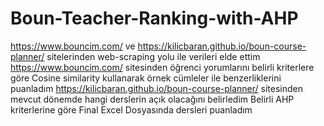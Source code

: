# Boun-Teacher-Ranking-with-AHP

https://www.bouncim.com/ ve https://kilicbaran.github.io/boun-course-planner/ sitelerinden web-scraping yolu ile verileri elde ettim
https://www.bouncim.com/ sitesinden öğrenci yorumlarını belirli kriterlere göre Cosine similarity kullanarak örnek cümleler ile benzerliklerini puanladım
https://kilicbaran.github.io/boun-course-planner/ sitesinden mevcut dönemde hangi derslerin açık olacağını belirledim
Belirli AHP kriterlerine göre Final Excel Dosyasında dersleri puanladım
